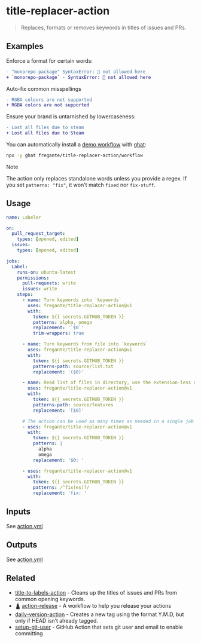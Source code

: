 # title-replacer-action

> Replaces, formats or removes keywords in titles of issues and PRs.


## Examples

Enforce a format for certain words:


```diff
- "monorepo-package" SyntaxError: 🍄 not allowed here
+ `monorepo-package` - SyntaxError: 🍄 not allowed here
```

Auto-fix common misspellings

```diff
- RGBA colours are not supported
+ RGBA colors are not supported
```

Ensure your brand is untarnished by lowercaseness:

```diff
- Lost all files due to steam
+ Lost all files due to Steam
```

You can automatically install a [demo workflow](./workflow/title-replacements.yml) with [ghat](https://github.com/fregante/ghat):

```sh
npx -y ghat fregante/title-replacer-action/workflow
```

> [!NOTE]
> The action only replaces standalone words unless you provide a regex. If you set `patterns: "fix"`, it won't match `fixed` nor `fix-stuff`.

## Usage

```yaml
name: Labeler

on:
  pull_request_target:
    types: [opened, edited]
  issues:
    types: [opened, edited]

jobs:
  Label:
    runs-on: ubuntu-latest
    permissions:
      pull-requests: write
      issues: write
    steps:
      - name: Turn keywords into `keywords`
        uses: fregante/title-replacer-action@v1
        with:
          token: ${{ secrets.GITHUB_TOKEN }}
          patterns: alpha, omega
          replacement: '`$0`'
          trim-wrappers: true

      - name: Turn keywords from file into `keywords`
        uses: fregante/title-replacer-action@v1
        with:
          token: ${{ secrets.GITHUB_TOKEN }}
          patterns-path: source/list.txt
          replacement: '($0)'

      - name: Read list of files in directory, use the extension-less names as patterns
        uses: fregante/title-replacer-action@v1
        with:
          token: ${{ secrets.GITHUB_TOKEN }}
          patterns-path: source/features
          replacement: '[$0]'

      # The action can be used as many times as needed in a single job
      - uses: fregante/title-replacer-action@v1
        with:
          token: ${{ secrets.GITHUB_TOKEN }}
          patterns: |
            alpha
            omega
          replacement: '$0: '

      - uses: fregante/title-replacer-action@v1
        with:
          token: ${{ secrets.GITHUB_TOKEN }}
          patterns: /^fix(es)?/
          replacement: 'fix: '
```

## Inputs

See [action.yml](./action.yml)

## Outputs

See [action.yml](./action.yml)

## Related

- [title-to-labels-action](https://github.com/fregante/title-to-labels-action) - Cleans up the titles of issues and PRs from common opening keywords.
- 🛕 [action-release](https://github.com/fregante/ghatemplates/blob/main/readme.md#action-release) - A workflow to help you release your actions
- [daily-version-action](https://github.com/fregante/daily-version-action) - Creates a new tag using the format Y.M.D, but only if HEAD isn’t already tagged.
- [setup-git-user](https://github.com/fregante/setup-git-user) - GitHub Action that sets git user and email to enable committing
